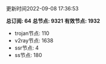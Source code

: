 更新时间2022-09-08 17:36:53

**总订阅: 64**
**总节点: 9321**
**有效节点: 1932**
- trojan节点: 110
- v2ray节点: 1638
- ssr节点: 4
- ss节点: 180
